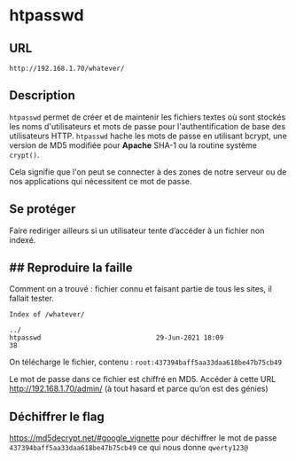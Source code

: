 # htpasswd

## URL

`http://192.168.1.70/whatever/`

## Description

`htpasswd` permet de créer et de maintenir les fichiers textes où sont stockés les noms d'utilisateurs et mots de passe pour l'authentification de base des utilisateurs HTTP.
`htpasswd` hache les mots de passe en utilisant bcrypt, une version de MD5 modifiée pour **Apache**
SHA-1 ou la routine système `crypt()`.

Cela signifie que l'on peut se connecter à des zones de notre serveur ou de nos applications qui nécessitent ce mot de passe.

## Se protéger

Faire rediriger ailleurs si un utilisateur tente d’accéder à un fichier non indexé.

## ## Reproduire la faille
Comment on a trouvé : fichier connu et faisant partie de tous les sites, il fallait tester.

```
Index of /whatever/

../
htpasswd                             29-Jun-2021 18:09                  38
```

On télécharge le fichier, contenu : `root:437394baff5aa33daa618be47b75cb49`

Le mot de passe dans ce fichier est chiffré en MD5.
Accéder à cette URL http://192.168.1.70/admin/ (à tout hasard et parce qu’on est des génies)

## Déchiffrer le flag
https://md5decrypt.net/#google_vignette pour déchiffrer le mot de passe `437394baff5aa33daa618be47b75cb49` ce qui nous donne `qwerty123@`